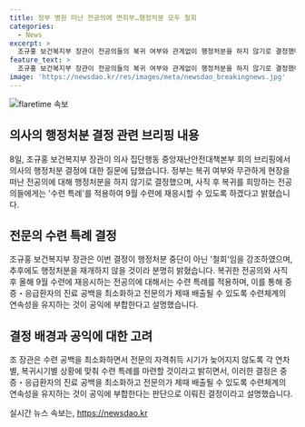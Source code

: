 ```yaml
---
title: 정부 병원 떠난 전공의에 면죄부…행정처분 모두 철회
categories:
  - News
excerpt: >
  조규홍 보건복지부 장관이 전공의들의 복귀 여부와 관계없이 행정처분을 하지 않기로 결정했다. 미복귀 전공의에 대해 면죄부를 주며, 사직 후 복귀 희망자들에게는 수련 특례를 적용할 예정이라고 밝혔다. 이는 중증·응급환자의 진료 공백을 최소화하고 전문의가 제때 배출될 수 있도록 수련체계의 연속성을 유지하기 위한 결정으로, 복귀 시기별 상황에 맞춰 수련 특례를 마련할 것이라고 강조했다.
feature_text: >
  조규홍 보건복지부 장관이 전공의들의 복귀 여부와 관계없이 행정처분을 하지 않기로 결정했다. 미복귀 전공의에 대해 면죄부를 주며, 사직 후 복귀 희망자들에게는 수련 특례를 적용할 예정이라고 밝혔다. 이는 중증·응급환자의 진료 공백을 최소화하고 전문의가 제때 배출될 수 있도록 수련체계의 연속성을 유지하기 위한 결정으로, 복귀 시기별 상황에 맞춰 수련 특례를 마련할 것이라고 강조했다.
image: 'https://newsdao.kr/res/images/meta/newsdao_breakingnews.jpg'
---
```


<p><img src="https://newsdao.kr/res/images/meta/newsdao_breakingnews.jpg" alt="flaretime 속보" /></p>

<h2 data-ke-size="size26">의사의 행정처분 결정 관련 브리핑 내용</h2>

<p data-ke-size="size16">8일, 조규홍 보건복지부 장관이 의사 집단행동 중앙재난안전대책본부 회의 브리핑에서 의사의 행정처분 결정에 대한 질문에 답했습니다. 정부는 복귀 여부와 무관하게 현장을 떠난 전공의에 대해 행정처분을 하지 않기로 결정했으며, 사직 후 복귀를 희망하는 전공의들에게는 '수련 특례'를 적용하여 9월 수련에 재응시할 수 있도록 하겠다고 밝혔습니다.</p>

<h2 data-ke-size="size26">전문의 수련 특례 결정</h2>

<p data-ke-size="size16">조규홍 보건복지부 장관은 이번 결정이 행정처분 중단이 아닌 '철회'임을 강조하였으며, 추후에도 행정처분을 재개하지 않을 것이라 분명히 밝혔습니다. 복귀한 전공의와 사직 후 올해 9월 수련에 재응시하는 전공의에 대해서는 수련 특례를 적용하며, 이를 통해 중증・응급환자의 진료 공백을 최소화하고 전문의가 제때 배출될 수 있도록 수련체계의 연속성을 유지하는 것이 공익에 부합한다고 설명했습니다.</p>

<h2 data-ke-size="size26">결정 배경과 공익에 대한 고려</h2>

<p data-ke-size="size16">조 장관은 수련 공백을 최소화하면서 전문의 자격취득 시기가 늦어지지 않도록 각 연차별, 복귀시기별 상황에 맞춰 수련 특례를 마련할 것이라고 밝히면서, 이러한 결정은 중증・응급환자의 진료 공백을 최소화하고 전문의가 제때 배출될 수 있도록 수련체계의 연속성을 유지하는 것이 공익에 부합한다는 판단으로 이뤄진 결정이라고 설명했습니다.</p>
실시간 뉴스 속보는, <a href="https://newsdao.kr" rel="dofollow">https://newsdao.kr</a>


